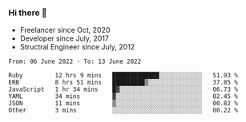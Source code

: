 ### Hi there 👋

- Freelancer since Oct, 2020
- Developer since July, 2017
- Structral Engineer since July, 2012

<!--START_SECTION:waka-->

```text
From: 06 June 2022 - To: 13 June 2022

Ruby         12 hrs 9 mins   █████████████░░░░░░░░░░░░   51.93 %
ERB          8 hrs 51 mins   █████████▒░░░░░░░░░░░░░░░   37.85 %
JavaScript   1 hr 34 mins    █▓░░░░░░░░░░░░░░░░░░░░░░░   06.73 %
YAML         34 mins         ▓░░░░░░░░░░░░░░░░░░░░░░░░   02.45 %
JSON         11 mins         ▒░░░░░░░░░░░░░░░░░░░░░░░░   00.82 %
Other        3 mins          ░░░░░░░░░░░░░░░░░░░░░░░░░   00.22 %
```

<!--END_SECTION:waka-->
